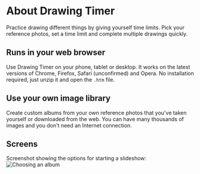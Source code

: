 # About Drawing Timer

Practice drawing different things by giving yourself time limits. Pick your reference photos, set a time limit and complete multiple drawings quickly.

## Runs in your web browser

Use Drawing Timer on your phone, tablet or desktop. It works on the latest versions of Chrome, Firefox, Safari (unconfirmed) and Opera. No installation required, just unzip it and open the `.htm` file.

## Use your own image library

Create custom albums from your own reference photos that you've taken yourself or downloaded from the web. You can have many thousands of images and you don't need an Internet connection.

## Screens

Screenshot showing the options for starting a slideshow:
![Choosing an album](http://i.imgur.com/5Hpplf8.png)
